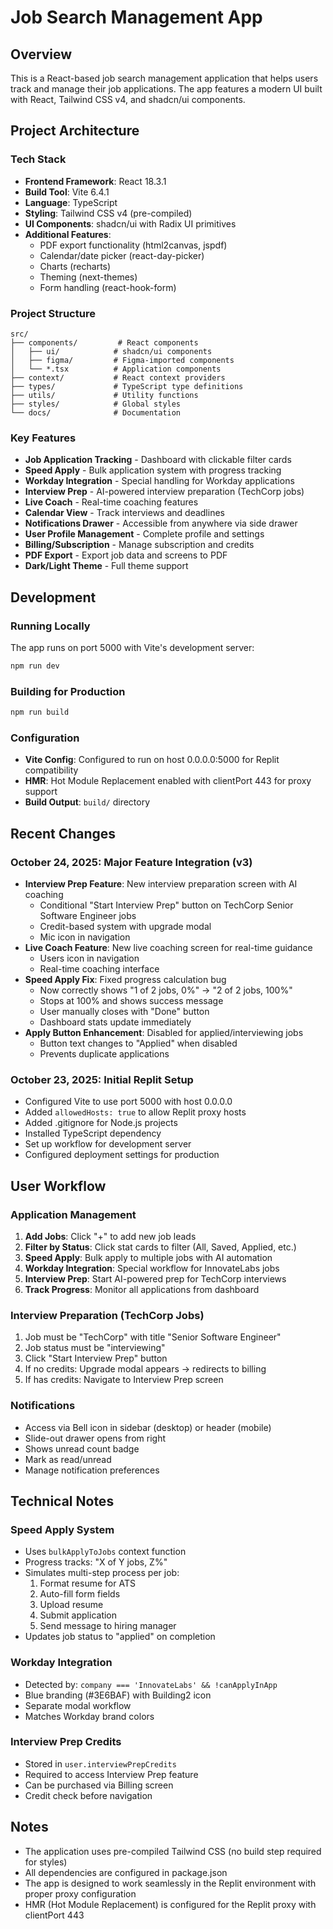 # Job Search Management App

## Overview
This is a React-based job search management application that helps users track and manage their job applications. The app features a modern UI built with React, Tailwind CSS v4, and shadcn/ui components.

## Project Architecture

### Tech Stack
- **Frontend Framework**: React 18.3.1
- **Build Tool**: Vite 6.4.1
- **Language**: TypeScript
- **Styling**: Tailwind CSS v4 (pre-compiled)
- **UI Components**: shadcn/ui with Radix UI primitives
- **Additional Features**: 
  - PDF export functionality (html2canvas, jspdf)
  - Calendar/date picker (react-day-picker)
  - Charts (recharts)
  - Theming (next-themes)
  - Form handling (react-hook-form)

### Project Structure
```
src/
├── components/         # React components
│   ├── ui/            # shadcn/ui components
│   ├── figma/         # Figma-imported components
│   └── *.tsx          # Application components
├── context/           # React context providers
├── types/             # TypeScript type definitions
├── utils/             # Utility functions
├── styles/            # Global styles
└── docs/              # Documentation
```

### Key Features
- **Job Application Tracking** - Dashboard with clickable filter cards
- **Speed Apply** - Bulk application system with progress tracking
- **Workday Integration** - Special handling for Workday applications
- **Interview Prep** - AI-powered interview preparation (TechCorp jobs)
- **Live Coach** - Real-time coaching features
- **Calendar View** - Track interviews and deadlines
- **Notifications Drawer** - Accessible from anywhere via side drawer
- **User Profile Management** - Complete profile and settings
- **Billing/Subscription** - Manage subscription and credits
- **PDF Export** - Export job data and screens to PDF
- **Dark/Light Theme** - Full theme support

## Development

### Running Locally
The app runs on port 5000 with Vite's development server:
```bash
npm run dev
```

### Building for Production
```bash
npm run build
```

### Configuration
- **Vite Config**: Configured to run on host 0.0.0.0:5000 for Replit compatibility
- **HMR**: Hot Module Replacement enabled with clientPort 443 for proxy support
- **Build Output**: `build/` directory

## Recent Changes

### October 24, 2025: Major Feature Integration (v3)
- **Interview Prep Feature**: New interview preparation screen with AI coaching
  - Conditional "Start Interview Prep" button on TechCorp Senior Software Engineer jobs
  - Credit-based system with upgrade modal
  - Mic icon in navigation
- **Live Coach Feature**: New live coaching screen for real-time guidance
  - Users icon in navigation
  - Real-time coaching interface
- **Speed Apply Fix**: Fixed progress calculation bug
  - Now correctly shows "1 of 2 jobs, 0%" → "2 of 2 jobs, 100%"
  - Stops at 100% and shows success message
  - User manually closes with "Done" button
  - Dashboard stats update immediately
- **Apply Button Enhancement**: Disabled for applied/interviewing jobs
  - Button text changes to "Applied" when disabled
  - Prevents duplicate applications

### October 23, 2025: Initial Replit Setup
- Configured Vite to use port 5000 with host 0.0.0.0
- Added `allowedHosts: true` to allow Replit proxy hosts
- Added .gitignore for Node.js projects
- Installed TypeScript dependency
- Set up workflow for development server
- Configured deployment settings for production

## User Workflow

### Application Management
1. **Add Jobs**: Click "+" to add new job leads
2. **Filter by Status**: Click stat cards to filter (All, Saved, Applied, etc.)
3. **Speed Apply**: Bulk apply to multiple jobs with AI automation
4. **Workday Integration**: Special workflow for InnovateLabs jobs
5. **Interview Prep**: Start AI-powered prep for TechCorp interviews
6. **Track Progress**: Monitor all applications from dashboard

### Interview Preparation (TechCorp Jobs)
1. Job must be "TechCorp" with title "Senior Software Engineer"
2. Job status must be "interviewing"
3. Click "Start Interview Prep" button
4. If no credits: Upgrade modal appears → redirects to billing
5. If has credits: Navigate to Interview Prep screen

### Notifications
- Access via Bell icon in sidebar (desktop) or header (mobile)
- Slide-out drawer opens from right
- Shows unread count badge
- Mark as read/unread
- Manage notification preferences

## Technical Notes

### Speed Apply System
- Uses `bulkApplyToJobs` context function
- Progress tracks: "X of Y jobs, Z%"
- Simulates multi-step process per job:
  1. Format resume for ATS
  2. Auto-fill form fields
  3. Upload resume
  4. Submit application
  5. Send message to hiring manager
- Updates job status to "applied" on completion

### Workday Integration
- Detected by: `company === 'InnovateLabs' && !canApplyInApp`
- Blue branding (#3E6BAF) with Building2 icon
- Separate modal workflow
- Matches Workday brand colors

### Interview Prep Credits
- Stored in `user.interviewPrepCredits`
- Required to access Interview Prep feature
- Can be purchased via Billing screen
- Credit check before navigation

## Notes
- The application uses pre-compiled Tailwind CSS (no build step required for styles)
- All dependencies are configured in package.json
- The app is designed to work seamlessly in the Replit environment with proper proxy configuration
- HMR (Hot Module Replacement) is configured for the Replit proxy with clientPort 443
